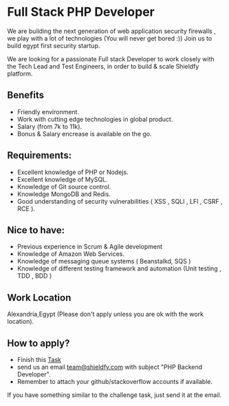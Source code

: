 # Full Stack PHP Developer

We are building the next generation of web application security firewalls , we play with a lot of technologies  (You will never get bored :))
Join us to build egypt first security startup.

We are looking for a passionate Full stack Developer to work closely with the Tech Lead and Test Engineers, in order to build & scale Shieldfy platform.

## Benefits
* Friendly environment.
* Work with cutting edge technologies in global product.
* Salary (from 7k to 11k).
* Bonus & Salary encrease is available on the go.

## Requirements:

* Excellent knowledge of PHP or Nodejs.
* Excellent knowledge of MySQL.
* Knowledge of Git source control.
* Knowledge MongoDB and Redis.
* Good understanding of security vulnerabilities ( XSS , SQLI , LFI , CSRF , RCE ).


## Nice to have:

* Previous experience in Scrum & Agile development
* Knowledge of Amazon Web Services.
* Knowledge of messaging queue systems ( Beanstalkd, SQS )
* Knowledge of different testing framework and automation (Unit testing , TDD , BDD )

## Work Location

Alexandria,Egypt (Please don't apply unless you are ok with the work location).

## How to apply?

- Finish this [Task](./Full-stack-php-developer-task.md)
- send us an email team@shieldfy.com with subject "PHP Backend Developer".
- Remember to attach your github/stackoverflow accounts if available.

If you have something similar to the challenge task, just send it at the email.